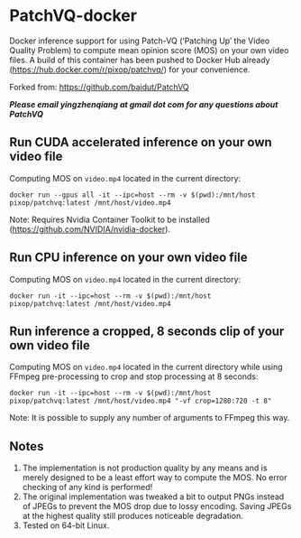# PatchVQ-docker
Docker inference support for using Patch-VQ (‘Patching Up’ the Video Quality Problem) to compute mean opinion score (MOS) on your
own video files. A build of this container has been pushed to Docker Hub already (https://hub.docker.com/r/pixop/patchvq/) for your convenience.

Forked from: https://github.com/baidut/PatchVQ 

***Please email yingzhenqiang at gmail dot com for any questions about PatchVQ***

## Run CUDA accelerated inference on your own video file

Computing MOS on `video.mp4` located in the current directory:

    docker run --gpus all -it --ipc=host --rm -v $(pwd):/mnt/host pixop/patchvq:latest /mnt/host/video.mp4

Note: Requires Nvidia Container Toolkit to be installed (https://github.com/NVIDIA/nvidia-docker).

## Run CPU inference on your own video file

Computing MOS on `video.mp4` located in the current directory:

    docker run -it --ipc=host --rm -v $(pwd):/mnt/host pixop/patchvq:latest /mnt/host/video.mp4

## Run inference a cropped, 8 seconds clip of your own video file

Computing MOS on `video.mp4` located in the current directory while using FFmpeg pre-processing to crop and stop processing at 8 seconds:

    docker run -it --ipc=host --rm -v $(pwd):/mnt/host pixop/patchvq:latest /mnt/host/video.mp4 "-vf crop=1280:720 -t 8"

Note: It is possible to supply any number of arguments to FFmpeg this way.

## Notes

1. The implementation is not production quality by any means and is merely designed to be a least effort way to compute the MOS. No error checking of any kind is performed!
2. The original implementation was tweaked a bit to output PNGs instead of JPEGs to prevent the MOS drop due to lossy encoding. Saving JPEGs at the highest quality still produces noticeable degradation.
3. Tested on 64-bit Linux.
